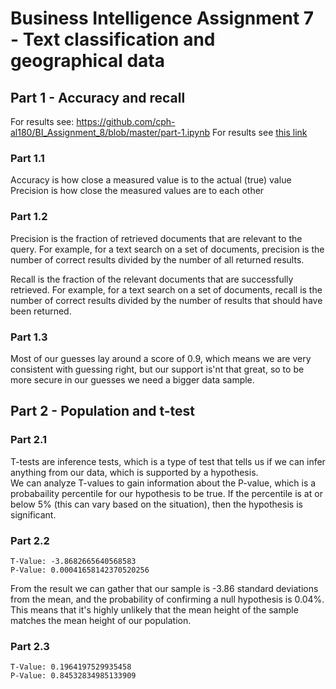 # Business Intelligence Assignment 7 - Text classification and geographical data

## Part 1 - Accuracy and recall  
  
For results see: https://github.com/cph-al180/BI_Assignment_8/blob/master/part-1.ipynb
For results see [this link](https://github.com/cph-al180/BI_Assignment_8/blob/master/part-1.ipynb)

### Part 1.1
Accuracy is how close a measured value is to the actual (true) value  
Precision is how close the measured values are to each other

### Part 1.2
Precision is the fraction of retrieved documents that are relevant to the query.
For example, for a text search on a set of documents, precision is the number of correct results divided by the number of all returned results.  
  
Recall is the fraction of the relevant documents that are successfully retrieved. For example, for a text search on a set of documents, 
recall is the number of correct results divided by the number of results that should have been returned.  
  
### Part 1.3
Most of our guesses lay around a score of 0.9, which means we are very consistent with guessing right, but our support is'nt that great, so to be more secure in our guesses we need a bigger data sample.  

## Part 2 - Population and t-test

### Part 2.1
T-tests are inference tests, which is a type of test that tells us if we can infer anything from our data, which is supported by a hypothesis.  
We can analyze T-values to gain information about the P-value, which is a probabaility percentile for our hypothesis to be true. If the percentile is at or below 5% (this can vary based on the situation), then the hypothesis is significant.

### Part 2.2  
`T-Value: -3.8682665640568583`  
`P-Value: 0.00041658142370520256` 
  
From the result we can gather that our sample is -3.86 standard deviations from the mean, and the probability of confirming a null hypothesis is 0.04%. This means that it's highly unlikely that the mean height of the sample matches the mean height of our population.

### Part 2.3
`T-Value: 0.1964197529935458`  
`P-Value: 0.84532834985133909`  

  







